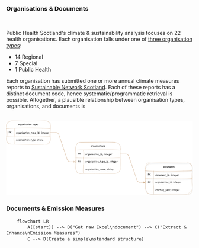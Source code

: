 <br>

### Organisations & Documents

<br>

Public Health Scotland's climate & sustainability analysis focuses on 22 health organisations.  Each organisation falls under one of [three organisation types](https://www.scot.nhs.uk/organisations/):

* 14 Regional
* 7 Special
* 1 Public Health

Each organisation has submitted one or more annual climate measures reports to [Sustainable Network Scotland](https://sustainablescotlandnetwork.org/reports).  Each of these reports has a distinct document code, hence systematic/programmatic retrieval is possible.  Altogether, a plausible relationship between organisation types, organisations, and documents is

<br>

<img src="/data/images/objects-lines.png" alt="documents">

<br>

### Documents & Emission Measures

```mermaid
    flowchart LR
        A([start]) --> B("Get raw Excel\ndocument") --> C("Extract & Enhance\nEmission Measures")
        C --> D(Create a simple\nstandard structure)
```




<br>
<br>

<br>
<br>

<br>
<br>

<br>
<br>